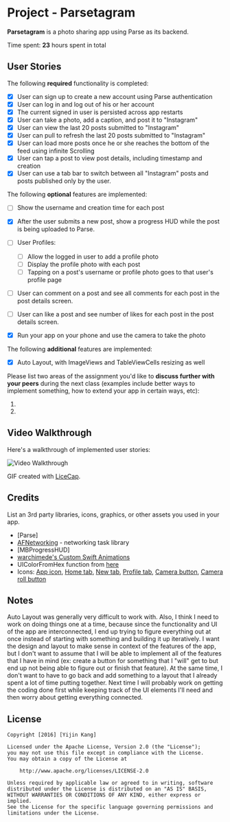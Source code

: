 # Project - Parsetagram

**Parsetagram** is a photo sharing app using Parse as its backend.

Time spent: **23** hours spent in total

## User Stories

The following **required** functionality is completed:

- [x] User can sign up to create a new account using Parse authentication
- [x] User can log in and log out of his or her account
- [x] The current signed in user is persisted across app restarts
- [x] User can take a photo, add a caption, and post it to "Instagram"
- [x] User can view the last 20 posts submitted to "Instagram"
- [x] User can pull to refresh the last 20 posts submitted to "Instagram"
- [x] User can load more posts once he or she reaches the bottom of the feed using infinite Scrolling
- [x] User can tap a post to view post details, including timestamp and creation
- [x] User can use a tab bar to switch between all "Instagram" posts and posts published only by the user.

The following **optional** features are implemented:

- [ ] Show the username and creation time for each post
- [x] After the user submits a new post, show a progress HUD while the post is being uploaded to Parse.
- [ ] User Profiles:
   - [ ] Allow the logged in user to add a profile photo
   - [ ] Display the profile photo with each post
   - [ ] Tapping on a post's username or profile photo goes to that user's profile page
- [ ] User can comment on a post and see all comments for each post in the post details screen.
- [ ] User can like a post and see number of likes for each post in the post details screen.
- [x] Run your app on your phone and use the camera to take the photo


The following **additional** features are implemented:

- [x] Auto Layout, with ImageViews and TableViewCells resizing as well

Please list two areas of the assignment you'd like to **discuss further with your peers** during the next class (examples include better ways to implement something, how to extend your app in certain ways, etc):

1.
2.

## Video Walkthrough

Here's a walkthrough of implemented user stories:

<img src='http://i.imgur.com/link/to/your/gif/file.gif' title='Video Walkthrough' width='' alt='Video Walkthrough' />

GIF created with [LiceCap](http://www.cockos.com/licecap/).

## Credits

List an 3rd party libraries, icons, graphics, or other assets you used in your app.

- [Parse]
- [AFNetworking](https://github.com/AFNetworking/AFNetworking) - networking task library
- [MBProgressHUD]
- [warchimede's Custom Swift Animations](https://github.com/warchimede/CustomSegues)
- UIColorFromHex function from [here](https://coderwall.com/p/6rfitq/ios-ui-colors-with-hex-values-in-swfit)
- Icons: [App icon](http://iconmonstr.com/photo-camera-9/), [Home tab](https://www.iconfinder.com/icons/216242/home_icon#size=128), [New tab](http://iconmonstr.com/photo-camera-8/), [Profile tab](https://thenounproject.com/search/?q=person&i=961), [Camera button](https://thenounproject.com/term/camera/476/), [Camera roll button](https://thenounproject.com/term/photo-album/265638/)

## Notes

Auto Layout was generally very difficult to work with.
Also, I think I need to work on doing things one at a time, because since the functionality and UI of the app are interconnected, I end up trying to figure everything out at once instead of starting with something and building it up iteratively. I want the design and layout to make sense in context of the features of the app, but I don't want to assume that I will be able to implement all of the features that I have in mind (ex: create a button for something that I "will" get to but end up not being able to figure out or finish that feature). At the same time, I don't want to have to go back and add something to a layout that I already spent a lot of time putting together.
Next time I will probably work on getting the coding done first while keeping track of the UI elements I'll need and then worry about getting everything connected.

## License

    Copyright [2016] [Yijin Kang]

    Licensed under the Apache License, Version 2.0 (the "License");
    you may not use this file except in compliance with the License.
    You may obtain a copy of the License at

        http://www.apache.org/licenses/LICENSE-2.0

    Unless required by applicable law or agreed to in writing, software
    distributed under the License is distributed on an "AS IS" BASIS,
    WITHOUT WARRANTIES OR CONDITIONS OF ANY KIND, either express or implied.
    See the License for the specific language governing permissions and
    limitations under the License.
